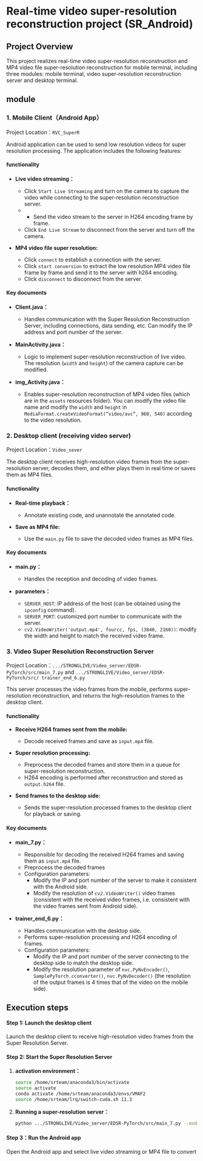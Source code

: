 # Real-time video super-resolution reconstruction project  (SR_Android)

## Project Overview
This project realizes real-time video super-resolution reconstruction and MP4 video file super-resolution reconstruction for mobile terminal, including three modules: mobile terminal, video super-resolution reconstruction server and desktop terminal.

## module 

### 1. Mobile Client（Android App）
Project Location：`RVC_SuperR`  

Android application can be used to send low resolution videos for super resolution processing. The application includes the following features:

#### functionality
- **Live video streaming：**
  - Click `Start Live Streaming` and turn on the camera to capture the video while connecting to the super-resolution reconstruction server.
  - - Send the video stream to the server in H264 encoding frame by frame.
  - Click `End Live Stream` to disconnect from the server and turn off the camera.

- **MP4 video file super resolution:**
  - Click `connect` to establish a connection with the server.
  - Click `start conversion` to extract the low resolution MP4 video file frame by frame and send it to the server with h264 encoding.
  - Click `disconnect` to disconnect from the server.
  
#### Key documents
- **Client.java：**
  - Handles communication with the Super Resolution Reconstruction Server, including connections, data sending, etc. Can modify the IP address and port number of the server.

- **MainActivity.java：**
  - Logic to implement super-resolution reconstruction of live video. The resolution (`width` and `height`) of the camera capture can be modified.

- **img_Activity.java：**
  - Enables super-resolution reconstruction of MP4 video files (which are in the `assets` resources folder). You can modify the video file name and modify the `width` and `height` in `MediaFormat.createVideoFormat(“video/avc”, 960, 540)` according to the video resolution.

### 2. Desktop client (receiving video server)
Project Location：`Video_sever`

The desktop client receives high-resolution video frames from the super-resolution server, decodes them, and either plays them in real time or saves them as MP4 files.


#### functionality
- **Real-time playback：**
  - Annotate existing code, and unannotate the annotated code.
  
- **Save as MP4 file:**
  - Use the `main.py` file to save the decoded video frames as MP4 files.

#### Key documents
- **main.py：**
  - Handles the reception and decoding of video frames.

- **parameters：**
  - `SERVER_HOST`: IP address of the host (can be obtained using the `ipconfig` command).
  - `SERVER_PORT`: customized port number to communicate with the server.
  - `cv2.VideoWriter('output.mp4', fourcc, fps, (3840, 2160))`: modify the width and height to match the received video frame.

### 3. Video Super Resolution Reconstruction Server
Project Location：`.../STRONGLIVE/Video_server/EDSR-PyTorch/src/main_7.py` and `.../STRONGLIVE/Video_server/EDSR-PyTorch/src/ trainer_end_6.py`  

This server processes the video frames from the mobile, performs super-resolution reconstruction, and returns the high-resolution frames to the desktop client.

#### functionality
- **Receive H264 frames sent from the mobile:**
  - Decode received frames and save as `input.mp4` file.
  
- **Super resolution processing:**
  - Preprocess the decoded frames and store them in a queue for super-resolution reconstruction.
  - H264 encoding is performed after reconstruction and stored as `output.h264` file.

- **Send frames to the desktop side:**
  - Sends the super-resolution processed frames to the desktop client for playback or saving.

#### Key documents
- **main_7.py：**
  - Responsible for decoding the received H264 frames and saving them as `input.mp4` file.
  - Preprocess the decoded frames
  - Configuration parameters:
    - Modify the IP and port number of the server to make it consistent with the Android side.
    - Modify the resolution of `cv2.VideoWriter()` video frames (consistent with the received video frames, i.e. consistent with the video frames sent from Android side).

- **trainer_end_6.py：**
  - Handles communication with the desktop side.
  - Performs super-resolution processing and H264 encoding of frames.
  - Configuration parameters:
    - Modify the IP and port number of the server connecting to the desktop side to match the desktop side.
    - Modify the resolution parameter of `nvc.PyNvEncoder()`, `SamplePyTorch.cconverter()`, `nvc.PyNvDecoder()` (the resolution of the output frames is 4 times that of the video on the mobile side).

## Execution steps
#### Step 1: Launch the desktop client
Launch the desktop client to receive high-resolution video frames from the Super Resolution Server.

#### Step 2: Start the Super Resolution Server
1. **activation environment：**
   ```bash
   source /home/srteam/anaconda3/bin/activate
   source activate
   conda activate /home/srteam/anaconda3/envs/VMAF2
   source /home/srteam/lrq/switch-cuda.sh 11.3
2. **Running a super-resolution server：**
   ```bash
   python .../STRONGLIVE/Video_server/EDSR-PyTorch/src/main_7.py --model FMEN2 --skip 1 --scale 4 --save Jockey_007 --save_results --dir_demo Jockey_007 --data_test Jockey_007 --data_range 1-30 --pre_train .../STRONGLIVE/Video_server/EDSR-PyTorch/experiment/FMEN_x4/model/test.pt --test_only

#### Step 3：Run the Android app
Open the Android app and select live video streaming or MP4 file to convert

   
 
   
